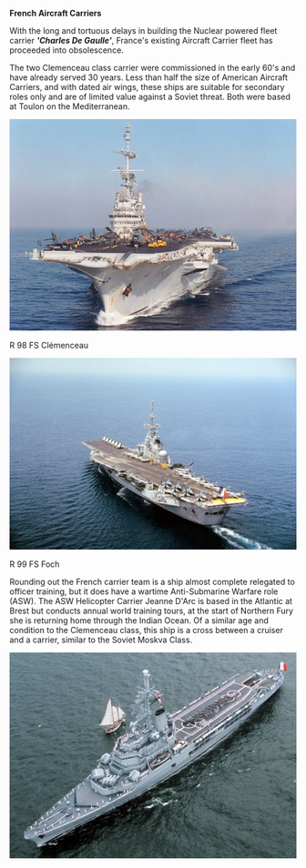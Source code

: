 **French Aircraft Carriers**

With the long and tortuous delays in building the Nuclear powered fleet
carrier ***'Charles De Gaulle'***, France's existing Aircraft Carrier
fleet has proceeded into obsolescence.

The two Clemenceau class carrier were commissioned in the early 60's and
have already served 30 years. Less than half the size of American
Aircraft Carriers, and with dated air wings, these ships are suitable
for secondary roles only and are of limited value against a Soviet
threat. Both were based at Toulon on the Mediterranean.

![](/assets/images/nato/fr/navy/carriers/image1.jpg)

R 98 FS Clémenceau

![](/assets/images/nato/fr/navy/carriers/image2.jpeg)

R 99 FS Foch

Rounding out the French carrier team is a ship almost complete relegated
to officer training, but it does have a wartime Anti-Submarine Warfare
role (ASW). The ASW Helicopter Carrier Jeanne D'Arc is based in the
Atlantic at Brest but conducts annual world training tours, at the start
of Northern Fury she is returning home through the Indian Ocean. Of a
similar age and condition to the Clemenceau class, this ship is a cross
between a cruiser and a carrier, similar to the Soviet Moskva Class.

![](/assets/images/nato/fr/navy/carriers/image3.jpg)
